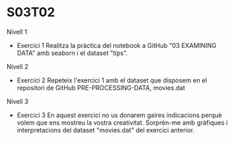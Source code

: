 # S03T02

Nivell 1
- Exercici 1
Realitza la pràctica del notebook a GitHub "03 EXAMINING DATA" amb seaborn i el dataset "tips".

Nivell 2
- Exercici 2
Repeteix l'exercici 1 amb el dataset que disposem en el repositori de GitHub PRE-PROCESSING-DATA, movies.dat

Nivell 3
- Exercici 3
En aquest exercici no us donarem gaires indicacions perquè volem que ens mostreu la vostra creativitat. Sorprèn-me amb gràfiques i interpretacions del dataset "movies.dat" del exercici anterior.
